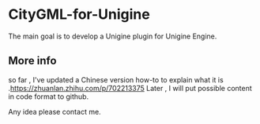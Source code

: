# CityGML-for-Unigine

The main goal is to develop a Unigine plugin for Unigine Engine.

## More info
so far , I've updated a Chinese version how-to to explain what it is .https://zhuanlan.zhihu.com/p/702213375
Later , I will put possible content in code format to github.

Any idea please contact me.
